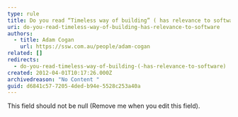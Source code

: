 ```yaml
---
type: rule
title: Do you read “Timeless way of building” ( has relevance to software)?
uri: do-you-read-timeless-way-of-building-has-relevance-to-software
authors:
  - title: Adam Cogan
    url: https://ssw.com.au/people/adam-cogan
related: []
redirects:
  - do-you-read-timeless-way-of-building-(-has-relevance-to-software)
created: 2012-04-01T10:17:26.000Z
archivedreason: "No Content "
guid: d6841c57-7205-4ded-b94e-5528c253a40a
---
```


This field should not be null (Remove me when you edit this field). 
<!--endintro-->
